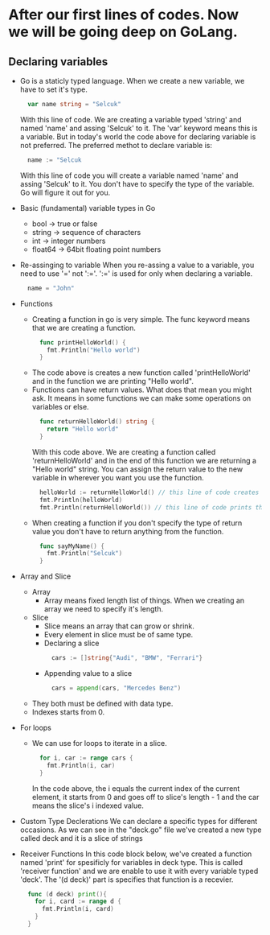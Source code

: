 # After our first lines of codes. Now we will be going deep on GoLang.

## Declaring variables

- Go is a staticly typed language. When we create a new variable, we have to set it's type.
  ```go
    var name string = "Selcuk"
  ```
  With this line of code. We are creating a variable typed 'string' and named 'name' and assing 'Selcuk' to it. The 'var' keyword means this is a variable.
  But in today's world the code above for declaring variable is not preferred. The preferred methot to declare variable is:
  ```go
    name := "Selcuk
  ```
  With this line of code you will create a variable named 'name' and assing 'Selcuk' to it. You don't have to specify the type of the variable. Go will figure it out for you.
- Basic (fundamental) variable types in Go
  - bool -> true or false
  - string -> sequence of characters
  - int -> integer numbers
  - float64 -> 64bit floating point numbers
- Re-assinging to variable
  When you re-assing a value to a variable, you need to use '=' not ':='. ':=' is used for only when declaring a variable.
  ```go
    name = "John"
  ```
- Functions

  - Creating a function in go is very simple. The func keyword means that we are creating a function.
    ```go
      func printHelloWorld() {
        fmt.Println("Hello world")
      }
    ```
  - The code above is creates a new function called 'printHelloWorld' and in the function we are printing "Hello world".
  - Functions can have return values. What does that mean you might ask. It means in some functions we can make some operations on variables or else.
    ```go
      func returnHelloWorld() string {
        return "Hello world"
      }
    ```
    With this code above. We are creating a function called 'returnHelloWorld' and in the end of this function we are returning a "Hello world" string. You can assign the return value to the new variable in wherever you want you use the function.
    ```go
      helloWorld := returnHelloWorld() // this line of code creates a new variable and assigns the return value of returnHelloWorld function to it.
      fmt.Println(helloWorld)
      fmt.Println(returnHelloWorld()) // this line of code prints the return value of returnHelloWorld function.
    ```
  - When creating a function if you don't specify the type of return value you don't have to return anything from the function.
    ```go
      func sayMyName() {
        fmt.Println("Selcuk")
      }
    ```

- Array and Slice

  - Array
    - Array means fixed length list of things. When we creating an array we need to specify it's length.
  - Slice
    - Slice means an array that can grow or shrink.
    - Every element in slice must be of same type.
    - Declaring a slice
      ```go
        cars := []string{"Audi", "BMW", "Ferrari"}
      ```
    - Appending value to a slice
      ```go
        cars = append(cars, "Mercedes Benz")
      ```
  - They both must be defined with data type.
  - Indexes starts from 0.

- For loops

  - We can use for loops to iterate in a slice.
    ```go
      for i, car := range cars {
        fmt.Println(i, car)
      }
    ```
    In the code above, the i equals the current index of the current element, it starts from 0 and goes off to slice's length - 1 and the car means the slice's i indexed value.

- Custom Type Declerations
  We can declare a specific types for different occasions. As we can see in the "deck.go" file we've created a new type called deck and it is a slice of strings

- Receiver Functions
  In this code block below, we've created a function named 'print' for spesificly for variables in deck type. This is called 'receiver function' and we are enable to use it with every variable typed 'deck'. The '(d deck)' part is specifies that function is a recevier.
  ```go
    func (d deck) print(){
      for i, card := range d {
        fmt.Println(i, card)
      }
    }
  ```
